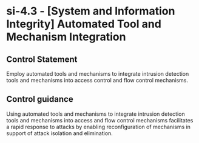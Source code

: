 # si-4.3 - \[System and Information Integrity\] Automated Tool and Mechanism Integration

## Control Statement

Employ automated tools and mechanisms to integrate intrusion detection tools and mechanisms into access control and flow control mechanisms.

## Control guidance

Using automated tools and mechanisms to integrate intrusion detection tools and mechanisms into access and flow control mechanisms facilitates a rapid response to attacks by enabling reconfiguration of mechanisms in support of attack isolation and elimination.
